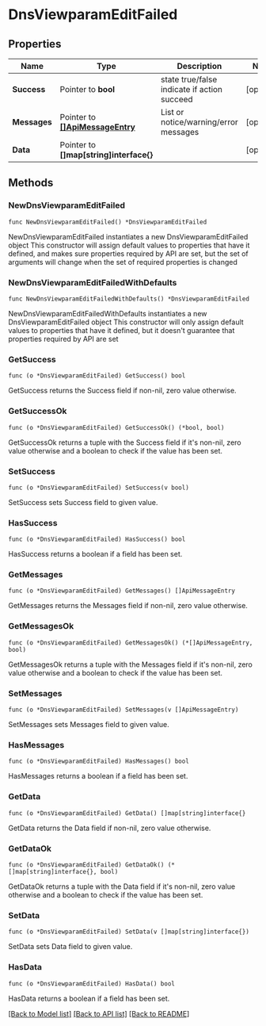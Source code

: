 # DnsViewparamEditFailed

## Properties

Name | Type | Description | Notes
------------ | ------------- | ------------- | -------------
**Success** | Pointer to **bool** | state true/false indicate if action succeed | [optional] 
**Messages** | Pointer to [**[]ApiMessageEntry**](ApiMessageEntry.md) | List or notice/warning/error messages | [optional] 
**Data** | Pointer to **[]map[string]interface{}** |  | [optional] 

## Methods

### NewDnsViewparamEditFailed

`func NewDnsViewparamEditFailed() *DnsViewparamEditFailed`

NewDnsViewparamEditFailed instantiates a new DnsViewparamEditFailed object
This constructor will assign default values to properties that have it defined,
and makes sure properties required by API are set, but the set of arguments
will change when the set of required properties is changed

### NewDnsViewparamEditFailedWithDefaults

`func NewDnsViewparamEditFailedWithDefaults() *DnsViewparamEditFailed`

NewDnsViewparamEditFailedWithDefaults instantiates a new DnsViewparamEditFailed object
This constructor will only assign default values to properties that have it defined,
but it doesn't guarantee that properties required by API are set

### GetSuccess

`func (o *DnsViewparamEditFailed) GetSuccess() bool`

GetSuccess returns the Success field if non-nil, zero value otherwise.

### GetSuccessOk

`func (o *DnsViewparamEditFailed) GetSuccessOk() (*bool, bool)`

GetSuccessOk returns a tuple with the Success field if it's non-nil, zero value otherwise
and a boolean to check if the value has been set.

### SetSuccess

`func (o *DnsViewparamEditFailed) SetSuccess(v bool)`

SetSuccess sets Success field to given value.

### HasSuccess

`func (o *DnsViewparamEditFailed) HasSuccess() bool`

HasSuccess returns a boolean if a field has been set.

### GetMessages

`func (o *DnsViewparamEditFailed) GetMessages() []ApiMessageEntry`

GetMessages returns the Messages field if non-nil, zero value otherwise.

### GetMessagesOk

`func (o *DnsViewparamEditFailed) GetMessagesOk() (*[]ApiMessageEntry, bool)`

GetMessagesOk returns a tuple with the Messages field if it's non-nil, zero value otherwise
and a boolean to check if the value has been set.

### SetMessages

`func (o *DnsViewparamEditFailed) SetMessages(v []ApiMessageEntry)`

SetMessages sets Messages field to given value.

### HasMessages

`func (o *DnsViewparamEditFailed) HasMessages() bool`

HasMessages returns a boolean if a field has been set.

### GetData

`func (o *DnsViewparamEditFailed) GetData() []map[string]interface{}`

GetData returns the Data field if non-nil, zero value otherwise.

### GetDataOk

`func (o *DnsViewparamEditFailed) GetDataOk() (*[]map[string]interface{}, bool)`

GetDataOk returns a tuple with the Data field if it's non-nil, zero value otherwise
and a boolean to check if the value has been set.

### SetData

`func (o *DnsViewparamEditFailed) SetData(v []map[string]interface{})`

SetData sets Data field to given value.

### HasData

`func (o *DnsViewparamEditFailed) HasData() bool`

HasData returns a boolean if a field has been set.


[[Back to Model list]](../README.md#documentation-for-models) [[Back to API list]](../README.md#documentation-for-api-endpoints) [[Back to README]](../README.md)


